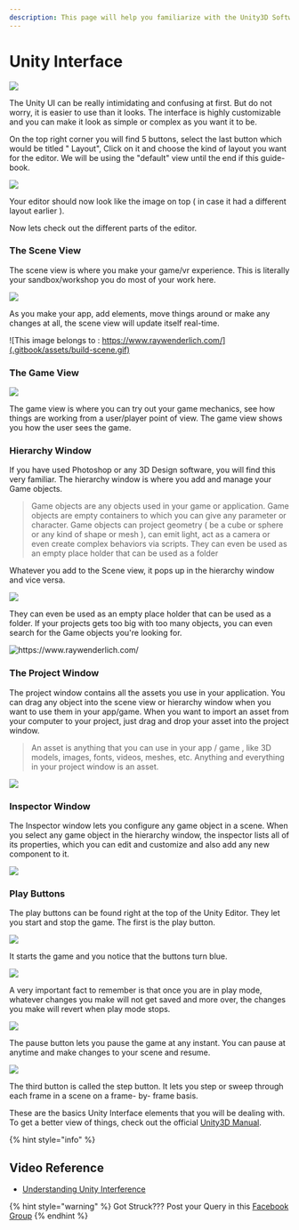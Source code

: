 ```yaml
---
description: This page will help you familiarize with the Unity3D Software.
---
```


# Unity Interface

![](.gitbook/assets/10.jpg)

The Unity UI can be really intimidating and confusing at first. But do not worry, it is easier to use than it looks. The interface is highly customizable and you can make it look as simple or complex as you want it to be.

On the top right corner you will find 5 buttons, select the last button which would be titled " Layout", Click on it and choose the kind of layout you want for the editor. We will be using the "default" view until the end if this guide-book.

![](.gitbook/assets/11.jpg)

Your editor should now look like the image on top \( in case it had a different layout earlier \).

Now lets check out the different parts of the editor.

### The Scene View

The scene view is where you make your game/vr experience. This is literally your sandbox/workshop you do most of your work here.

![](.gitbook/assets/12.jpg)

As you make your app, add elements, move things around or make any changes at all, the scene view will update itself real-time.

![This image belongs to : https://www.raywenderlich.com/](.gitbook/assets/build-scene.gif)

### The Game View

![](.gitbook/assets/13.jpg)

The game view is where you can try out your game mechanics, see how things are working from a user/player point of view. The game view shows you how the user sees the game.

### Hierarchy Window

If you have used Photoshop or any 3D Design software, you will find this very familiar. The hierarchy window is where you add and manage your Game objects.

> Game objects are any objects used in your game or application. Game objects are empty containers to which you can give any parameter or character. Game objects can project geometry \( be a cube or sphere or any kind of shape or mesh \), can emit light, act as a camera or even create complex behaviors via scripts. They can even be used as an empty place holder that can be used as a folder

Whatever you add to the Scene view, it pops up in the hierarchy window and vice versa.

![](.gitbook/assets/14.jpg)

They can even be used as an empty place holder that can be used as a folder. If your projects gets too big with too many objects, you can even search for the Game objects you're looking for.

![https://www.raywenderlich.com/ ](.gitbook/assets/hierachy.gif)

### The Project Window

The project window contains all the assets you use in your application. You can drag any object into the scene view or hierarchy window when you want to use them in your app/game. When you want to import an asset from your computer to your project, just drag and drop your asset into the project window.

> An asset is anything that you can use in your app / game , like 3D models, images, fonts, videos, meshes, etc. Anything and everything in your project window is an asset.

![](.gitbook/assets/15.jpg)

### Inspector Window

The Inspector window lets you configure any game object in a scene. When you select any game object in the hierarchy window, the inspector lists all of its properties, which you can edit and customize and also add any new component to it.

![](.gitbook/assets/17.jpg)

### Play Buttons

The play buttons can be found right at the top of the Unity Editor. They let you start and stop the game. The first is the play button.

![](.gitbook/assets/playbuttons1-1.png)

It starts the game and you notice that the buttons turn blue.

![](.gitbook/assets/playbuttons2.png)

A very important fact to remember is that once you are in play mode, whatever changes you make will not get saved and more over, the changes you make will revert when play mode stops.

![](.gitbook/assets/playbuttons3.png)

The pause button lets you pause the game at any instant. You can pause at anytime and make changes to your scene and resume.

![](.gitbook/assets/playbuttons4.png)

The third button is called the step button. It lets you step or sweep through each frame in a scene on a frame- by- frame basis.

These are the basics Unity Interface elements that you will be dealing with. To get a better view of things, check out the official [Unity3D Manual](https://docs.unity3d.com/Manual/UnityBasics.html).

{% hint style="info" %}

## Video Reference

* [Understanding Unity Interference](https://www.youtube.com/watch?v=z92ZfYEyojI) 

{% hint style="warning" %}
Got Struck??? Post your Query in this [Facebook Group](https://www.facebook.com/groups/soi.vr/)
{% endhint %}

